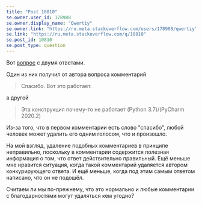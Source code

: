 ```yaml
---
title: "Post 10810"
se.owner.user_id: 178988
se.owner.display_name: "Qwertiy"
se.owner.link: "https://ru.meta.stackoverflow.com/users/178988/qwertiy"
se.link: "https://ru.meta.stackoverflow.com/q/10810"
se.post_id: 10810
se.post_type: question
---
```

<p>Вот <a href="//ru.stackoverflow.com/q/1174243/178988">вопрос</a> с двумя ответами.</p>
<p>Один из них получил от автора вопроса комментарий</p>
<blockquote>
<p>Спасибо. Вот это работает.</p>
</blockquote>
<p>а другой</p>
<blockquote>
<p>Эта конструкция почему-то не работает (Python 3.7)/(PyCharm 2020.2)</p>
</blockquote>
<p>Из-за того, что в первом комментарии есть слово &quot;спасибо&quot;, любой человек может удалить его одним голосом, что и произошло.</p>
<p>На мой взгляд, удаление подобных комментариев в принципе неправильно, поскольку в комментарии содержится полезная информация о том, что ответ действительно правильный. Ещё меньше мне нравится ситуация, когда такой комментарий удаляется автором конкурирующего ответа. И ещё меньше, когда под этим самым ответом написано, что он не подошёл.</p>
<p>Считаем ли мы по-прежнему, что это нормально и любые комментарии с благодарностями могут удаляться кем угодно?</p>
